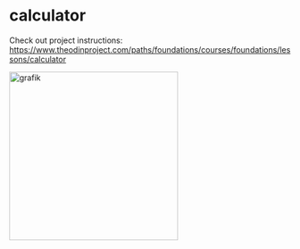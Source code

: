 # calculator

Check out project instructions: 
https://www.theodinproject.com/paths/foundations/courses/foundations/lessons/calculator

<img width="302" alt="grafik" src="https://user-images.githubusercontent.com/39411752/151144436-56f22f1e-58c6-4848-ba5b-0e6ee533f228.png">
